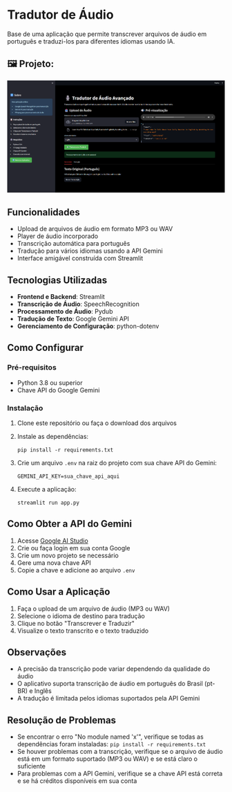 # Tradutor de Áudio

Base de uma aplicação que permite transcrever arquivos de áudio em português e traduzi-los para diferentes idiomas usando IA.

## 🖼️ Projeto:
![Pagina Inicial](./assets/image.png)

## Funcionalidades

- Upload de arquivos de áudio em formato MP3 ou WAV
- Player de áudio incorporado
- Transcrição automática para português
- Tradução para vários idiomas usando a API Gemini
- Interface amigável construída com Streamlit

## Tecnologias Utilizadas

- **Frontend e Backend**: Streamlit
- **Transcrição de Áudio**: SpeechRecognition
- **Processamento de Áudio**: Pydub
- **Tradução de Texto**: Google Gemini API
- **Gerenciamento de Configuração**: python-dotenv

## Como Configurar

### Pré-requisitos

- Python 3.8 ou superior
- Chave API do Google Gemini

### Instalação

1. Clone este repositório ou faça o download dos arquivos

2. Instale as dependências:
   ```
   pip install -r requirements.txt
   ```

3. Crie um arquivo `.env` na raiz do projeto com sua chave API do Gemini:
   ```
   GEMINI_API_KEY=sua_chave_api_aqui
   ```

4. Execute a aplicação:
   ```
   streamlit run app.py
   ```

## Como Obter a API do Gemini

1. Acesse [Google AI Studio](https://makersuite.google.com/app/apikey)
2. Crie ou faça login em sua conta Google
3. Crie um novo projeto se necessário
4. Gere uma nova chave API
5. Copie a chave e adicione ao arquivo `.env`

## Como Usar a Aplicação

1. Faça o upload de um arquivo de áudio (MP3 ou WAV)
2. Selecione o idioma de destino para tradução
3. Clique no botão "Transcrever e Traduzir"
4. Visualize o texto transcrito e o texto traduzido

## Observações

- A precisão da transcrição pode variar dependendo da qualidade do áudio
- O aplicativo suporta transcrição de áudio em português do Brasil (pt-BR) e Inglês
- A tradução é limitada pelos idiomas suportados pela API Gemini

## Resolução de Problemas

- Se encontrar o erro "No module named 'x'", verifique se todas as dependências foram instaladas: `pip install -r requirements.txt`
- Se houver problemas com a transcrição, verifique se o arquivo de áudio está em um formato suportado (MP3 ou WAV) e se está claro o suficiente
- Para problemas com a API Gemini, verifique se a chave API está correta e se há créditos disponíveis em sua conta
